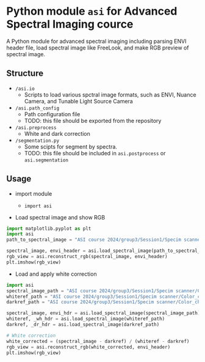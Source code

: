 # Python module `asi` for Advanced Spectral Imaging cource


A Python module for advanced spectral imaging including parsing ENVI header file, load spectral image like FreeLook, and make RGB preview of spectral image.

## Structure

- `/asi.io`
  - Scripts to load various spctral image formats, such as ENVI, Nuance Camera, and Tunable Light Source Camera
- `/asi.path_config`
  - Path configuration file
  - TODO: this file should be exported from the repository
- `/asi.preprocess`
  - White and dark correction
- `/segmentation.py`
  - Some scipts for segment by spectra.
  - TODO: this file should be included in `asi.postprocess` or `asi.segmentation`

## Usage

- import module
  - `import asi`

- Load spectral image and show RGB

```python
import matplotlib.pyplot as plt
import asi
path_to_spectral_image = "ASI course 2024/group3/Session1/Specim scanner/Color_checker_8_binning/capture/solutions_scan_0110"

spectral_image, envi_header = asi.load_spectral_image(path_to_spectral_image)
rgb_view = asi.reconstruct_rgb(spectral_image, envi_header)
plt.imshow(rgb_view)

```

- Load and apply white correction

```python
import asi
spectral_image_path = "ASI course 2024/group3/Session1/Specim scanner/Color_checker_8_binning/capture/solutions_scan_0110"
whiteref_path = "ASI course 2024/group3/Session1/Specim scanner/Color_checker_8_binning/capture/WHITEREF_solutions_scan_0110"
darkref_path = "ASI course 2024/group3/Session1/Specim scanner/Color_checker_8_binning/capture/DARKREF_solutions_scan_0110"

spectral_image, envi_hdr = asi.load_spectral_image(spectral_image_path)
whiteref, _wh_hdr = asi.load_spectral_image(whiteref_path)
darkref, _dr_hdr = asi.load_spectral_image(darkref_path)

# White correction
white_corrected = (spectral_image - darkref) / (whiteref - darkref)
rgb_view = asi.reconstruct_rgb(white_corrected, envi_header)
plt.imshow(rgb_view)
```